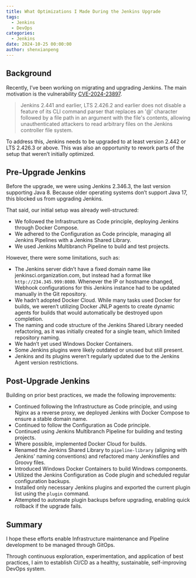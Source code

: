 ```yaml
---
title: What Optimizations I Made During the Jenkins Upgrade
tags:
  - Jenkins
  - DevOps
categories:
  - Jenkins
date: 2024-10-25 00:00:00
author: shenxianpeng
---
```


## Background

Recently, I’ve been working on migrating and upgrading Jenkins. The main motivation is the vulnerability [CVE-2024-23897](https://nvd.nist.gov/vuln/detail/CVE-2024-23897).

> Jenkins 2.441 and earlier, LTS 2.426.2 and earlier does not disable a feature of its CLI command parser that replaces an '@' character followed by a file path in an argument with the file's contents, allowing unauthenticated attackers to read arbitrary files on the Jenkins controller file system.

To address this, Jenkins needs to be upgraded to at least version 2.442 or LTS 2.426.3 or above. This was also an opportunity to rework parts of the setup that weren’t initially optimized.

## Pre-Upgrade Jenkins

Before the upgrade, we were using Jenkins 2.346.3, the last version supporting Java 8. Because older operating systems don’t support Java 17, this blocked us from upgrading Jenkins.

That said, our initial setup was already well-structured:

* We followed the Infrastructure as Code principle, deploying Jenkins through Docker Compose.
* We adhered to the Configuration as Code principle, managing all Jenkins Pipelines with a Jenkins Shared Library.
* We used Jenkins Multibranch Pipeline to build and test projects.

However, there were some limitations, such as:

* The Jenkins server didn’t have a fixed domain name like jenkinsci.organization.com, but instead had a format like `http://234.345.999:8080`. Whenever the IP or hostname changed, Webhook configurations for this Jenkins instance had to be updated manually in the Git repository.
* We hadn’t adopted Docker Cloud. While many tasks used Docker for builds, we weren’t utilizing Docker JNLP agents to create dynamic agents for builds that would automatically be destroyed upon completion.
* The naming and code structure of the Jenkins Shared Library needed refactoring, as it was initially created for a single team, which limited repository naming.
* We hadn’t yet used Windows Docker Containers.
* Some Jenkins plugins were likely outdated or unused but still present.
* Jenkins and its plugins weren’t regularly updated due to the Jenkins Agent version restrictions.

## Post-Upgrade Jenkins

Building on prior best practices, we made the following improvements:

* Continued following the Infrastructure as Code principle, and using Nginx as a reverse proxy, we deployed Jenkins with Docker Compose to ensure a stable domain name.
* Continued to follow the Configuration as Code principle.
* Continued using Jenkins Multibranch Pipeline for building and testing projects.
* Where possible, implemented Docker Cloud for builds.
* Renamed the Jenkins Shared Library to `pipeline-library` (aligning with Jenkins' naming conventions) and refactored many Jenkinsfiles and Groovy files.
* Introduced Windows Docker Containers to build Windows components.
* Utilized the Jenkins Configuration as Code plugin and scheduled regular configuration backups.
* Installed only necessary Jenkins plugins and exported the current plugin list using the `plugin` command.
* Attempted to automate plugin backups before upgrading, enabling quick rollback if the upgrade fails.

## Summary

I hope these efforts enable Infrastructure maintenance and Pipeline development to be managed through GitOps. 

Through continuous exploration, experimentation, and application of best practices, I aim to establish CI/CD as a healthy, sustainable, self-improving DevOps system.
